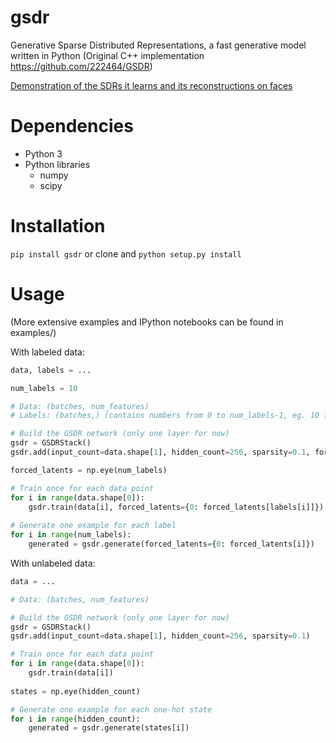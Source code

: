 # gsdr
Generative Sparse Distributed Representations, a fast generative model written in Python (Original C++ implementation https://github.com/222464/GSDR)

[Demonstration of the SDRs it learns and its reconstructions on faces](https://youtu.be/5wkeGWOZaOw)

# Dependencies
- Python 3
- Python libraries
    - numpy
    - scipy
    
# Installation
`pip install gsdr` or clone and `python setup.py install`

# Usage
(More extensive examples and IPython notebooks can be found in examples/)

With labeled data:
```Python
data, labels = ...

num_labels = 10

# Data: (batches, num_features)
# Labels: (batches,) (contains numbers from 0 to num_labels-1, eg. 10 for MNIST)

# Build the GSDR network (only one layer for now)
gsdr = GSDRStack()
gsdr.add(input_count=data.shape[1], hidden_count=256, sparsity=0.1, forced_latent_count=num_labels)

forced_latents = np.eye(num_labels)

# Train once for each data point
for i in range(data.shape[0]):
    gsdr.train(data[i], forced_latents={0: forced_latents[labels[i]]})
    
# Generate one example for each label
for i in range(num_labels):
    generated = gsdr.generate(forced_latents={0: forced_latents[i]})
```

With unlabeled data:
```Python
data = ...

# Data: (batches, num_features)

# Build the GSDR network (only one layer for now)
gsdr = GSDRStack()
gsdr.add(input_count=data.shape[1], hidden_count=256, sparsity=0.1)

# Train once for each data point
for i in range(data.shape[0]):
    gsdr.train(data[i])
    
states = np.eye(hidden_count)

# Generate one example for each one-hot state
for i in range(hidden_count):
    generated = gsdr.generate(states[i])
```
